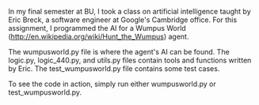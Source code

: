 In my final semester at BU, I took a class on artificial intelligence taught by Eric Breck, a software engineer at Google's Cambridge office. For this assignment, I programmed the AI for a Wumpus World (http://en.wikipedia.org/wiki/Hunt_the_Wumpus) agent. 

The wumpusworld.py file is where the agent's AI can be found. The logic.py, logic_440.py, and utils.py files contain tools and functions written by Eric. The test_wumpusworld.py file contains some test cases.

To see the code in action, simply run either wumpusworld.py or test_wumpusworld.py.